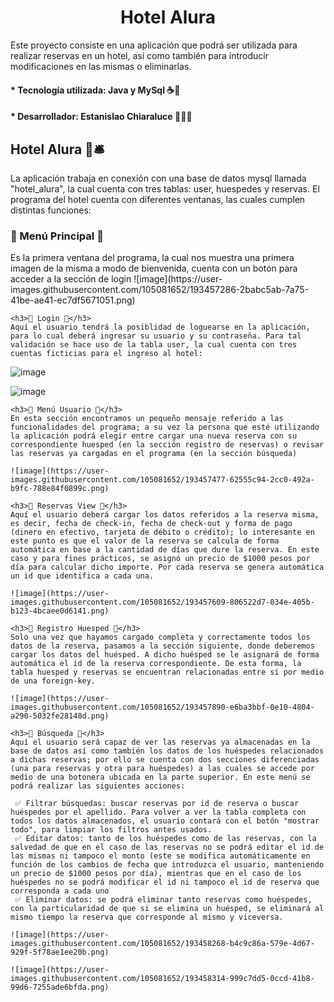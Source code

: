 # <h1 align="center">Hotel Alura</h1>
   Este proyecto consiste en una aplicación que podrá ser utilizada para realizar reservas en un hotel, así como también para introducir modificaciones en las mismas o eliminarlas.
   
   <h4>* Tecnología utilizada: Java y MySql ☕🐬</h4>
   <h4>* Desarrollador: Estanislao Chiaraluce 👨🏽‍💻</h4>
 
   <h2>Hotel Alura 🏨🛎️</h2> 
   La aplicación trabaja en conexión con una base de datos mysql llamada "hotel_alura", la cual cuenta con tres tablas: user, huespedes y reservas. 
   El programa del hotel cuenta con diferentes ventanas, las cuales cumplen distintas funciones:
   
   <h3>🔶 Menú Principal 🔶</h3>
   Es la primera ventana del programa, la cual nos muestra una primera imagen de la misma a modo de bienvenida, cuenta con un botón para acceder a la sección de login
   ![image](https://user-images.githubusercontent.com/105081652/193457286-2babc5ab-7a75-41be-ae41-ec7df5671051.png)

    <h3>🔶 Login 🔶</h3>
    Aquí el usuario tendrá la posiblidad de loguearse en la aplicación, para lo cual deberá ingresar su usuario y su contraseña. Para tal validación se hace uso de la tabla user, la cual cuenta con tres cuentas ficticias para el ingreso al hotel:
   
   ![image](https://user-images.githubusercontent.com/105081652/193456937-f2a4bce2-271b-4ef4-bcf2-28f7286ee4ff.png)
   
   ![image](https://user-images.githubusercontent.com/105081652/193457326-cd3488ed-907b-4e66-bf2e-e7afb8ff3f54.png)

    <h3>🔶 Menú Usuario 🔶</h3>
    En esta sección encontramos un pequeño mensaje referido a las funcionalidades del programa; a su vez la persona que esté utilizando la aplicación podrá elegir entre cargar una nueva reserva con su correspondiente huesped (en la sección registro de reservas) o revisar las reservas ya cargadas en el programa (en la sección búsqueda)
    
    ![image](https://user-images.githubusercontent.com/105081652/193457477-62555c94-2cc0-492a-b9fc-788e84f0899c.png)
    
    <h3>🔶 Reservas View 🔶</h3>
    Aquí el usuario deberá cargar los datos referidos a la reserva misma, es decir, fecha de check-in, fecha de check-out y forma de pago (dinero en efectivo, tarjeta de débito o crédito); lo interesante en este punto es que el valor de la reserva se calcula de forma automática en base a la cantidad de días que dure la reserva. En este caso y para fines prácticos, se asignó un precio de $1000 pesos por día para calcular dicho importe. Por cada reserva se genera automática un id que identifica a cada una.
    
    ![image](https://user-images.githubusercontent.com/105081652/193457609-806522d7-034e-405b-b123-4bcaee0d6141.png)
    
    <h3>🔶 Registro Huesped 🔶</h3>
    Solo una vez que hayamos cargado completa y correctamente todos los datos de la reserva, pasamos a la sección siguiente, donde deberemos cargar los datos del huésped. A dicho huésped se le asignará de forma automática el id de la reserva correspondiente. De esta forma, la tabla huesped y reservas se encuentran relacionadas entre sí por medio de una foreign-key.
    
    ![image](https://user-images.githubusercontent.com/105081652/193457890-e6ba3bbf-0e10-4804-a290-5032fe28148d.png)
    
    <h3>🔶 Búsqueda 🔶</h3>
    Aquí el usuario será capaz de ver las reservas ya almacenadas en la base de datos así como también los datos de los huéspedes relacionados a dichas reservas; por ello se cuenta con dos secciones diferenciadas (una para reservas y otra para huéspedes) a las cuales se accede por medio de una botonera ubicada en la parte superior. En este menú se podrá realizar las siguientes acciones:
    
     ✅ Filtrar búsquedas: buscar reservas por id de reserva o buscar huéspedes por el apellido. Para volver a ver la tabla completa con todos los datos almacenados, el usuario contará con el botón "mostrar todo", para limpiar los filtros antes usados.
     ✅ Editar datos: tanto de los huéspedes como de las reservas, con la salvedad de que en el caso de las reservas no se podrá editar el id de las mismas ni tampoco el monto (este se modifica automáticamente en función de los cambios de fecha que introduzca el usuario, manteniendo un precio de $1000 pesos por día), mientras que en el caso de los huéspedes no se podrá modificar el id ni tampoco el id de reserva que corresponda a cada uno
     ✅ Eliminar datos: se podrá eliminar tanto reservas como huéspedes, con la particularidad de que si se elimina un huésped, se eliminará al mismo tiempo la reserva que corresponde al mismo y viceversa.
     
    ![image](https://user-images.githubusercontent.com/105081652/193458268-b4c9c86a-579e-4d67-929f-5f78ae1ee20b.png)
    
    ![image](https://user-images.githubusercontent.com/105081652/193458314-999c7dd5-0ccd-41b8-99d6-7255ade6bfda.png)

    


